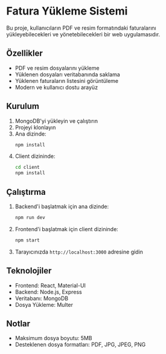 # Fatura Yükleme Sistemi

Bu proje, kullanıcıların PDF ve resim formatındaki faturalarını yükleyebilecekleri ve yönetebilecekleri bir web uygulamasıdır.

## Özellikler

- PDF ve resim dosyalarını yükleme
- Yüklenen dosyaları veritabanında saklama
- Yüklenen faturaların listesini görüntüleme
- Modern ve kullanıcı dostu arayüz

## Kurulum

1. MongoDB'yi yükleyin ve çalıştırın
2. Projeyi klonlayın
3. Ana dizinde:
   ```bash
   npm install
   ```
4. Client dizininde:
   ```bash
   cd client
   npm install
   ```

## Çalıştırma

1. Backend'i başlatmak için ana dizinde:
   ```bash
   npm run dev
   ```

2. Frontend'i başlatmak için client dizininde:
   ```bash
   npm start
   ```

3. Tarayıcınızda `http://localhost:3000` adresine gidin

## Teknolojiler

- Frontend: React, Material-UI
- Backend: Node.js, Express
- Veritabanı: MongoDB
- Dosya Yükleme: Multer

## Notlar

- Maksimum dosya boyutu: 5MB
- Desteklenen dosya formatları: PDF, JPG, JPEG, PNG 